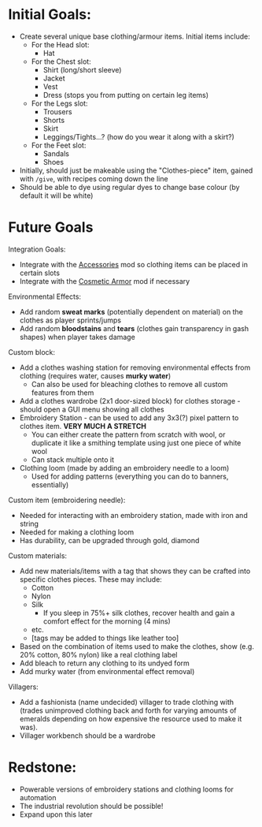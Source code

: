 
Initial Goals:
==============

* Create several unique base clothing/armour items. Initial items include:
  * For the Head slot:
    * Hat
  * For the Chest slot:
    * Shirt (long/short sleeve)
    * Jacket
    * Vest
    * Dress (stops you from putting on certain leg items)
  * For the Legs slot:
    * Trousers
    * Shorts
    * Skirt
    * Leggings/Tights...? (how do you wear it along with a skirt?)
  * For the Feet slot:
    * Sandals
    * Shoes
* Initially, should just be makeable using the "Clothes-piece" item, gained with `/give`, with recipes coming down the line
* Should be able to dye using regular dyes to change base colour (by default it will be white)

Future Goals
============

Integration Goals:
* Integrate with the [Accessories](https://www.curseforge.com/minecraft/mc-mods/accessories)
mod so clothing items can be placed in certain slots
* Integrate with the [Cosmetic Armor](https://www.curseforge.com/minecraft/mc-mods/cosmetic-armor-reworked)
mod if necessary


Environmental Effects:
* Add random **sweat marks** (potentially dependent on material) on the clothes as player sprints/jumps
* Add random **bloodstains** and **tears** (clothes gain transparency in gash shapes) when player takes damage

Custom block:
* Add a clothes washing station for removing environmental effects from clothing (requires water, causes **murky water**)
  * Can also be used for bleaching clothes to remove all custom features from them
* Add a clothes wardrobe (2x1 door-sized block) for clothes storage - should open a GUI menu showing all clothes 
* Embroidery Station - can be used to add any 3x3(?) pixel pattern to clothes item. **VERY MUCH A STRETCH**
  * You can either create the pattern from scratch with wool, or duplicate it like a smithing template using just one piece of white wool
  * Can stack multiple onto it
* Clothing loom (made by adding an embroidery needle to a loom)
  * Used for adding patterns (everything you can do to banners, essentially)

Custom item (embroidering needle):
* Needed for interacting with an embroidery station, made with iron and string
* Needed for making a clothing loom
* Has durability, can be upgraded through gold, diamond

Custom materials:
* Add new materials/items with a tag that shows they can be crafted into specific clothes pieces. These may include:
  * Cotton
  * Nylon
  * Silk
    * If you sleep in 75%+ silk clothes, recover health and gain a comfort effect for the morning (4 mins)
  * etc.
  * \[tags may be added to things like leather too]
* Based on the combination of items used to make the clothes, show (e.g. 20% cotton, 80% nylon) like a real clothing label
* Add bleach to return any clothing to its undyed form
* Add murky water (from environmental effect removal)

Villagers:
* Add a fashionista (name undecided) villager to trade clothing with (trades unimproved clothing back and forth for varying amounts
of emeralds depending on how expensive the resource used to make it was).
* Villager workbench should be a wardrobe

Redstone:
=========
* Powerable versions of embroidery stations and clothing looms for automation
* The industrial revolution should be possible!
* Expand upon this later
